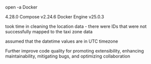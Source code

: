 

open -a Docker

4.28.0
Compose v2.24.6
Docker Engine v25.0.3

took time in cleaning the location data - there were IDs that were not successfully mapped to the taxi zone data

assumed that the datetime values are in UTC timezone

Further improve code quality for promoting extensibility, enhancing maintainability, mitigating bugs, and optimizing collaboration

